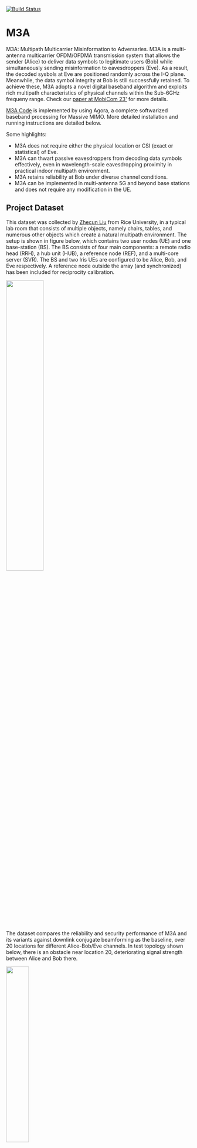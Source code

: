 [![Build Status](https://falcon.ecg.rice.edu:443/buildStatus/icon?job=github_public_agora%2Fdevelop)](https://falcon.ecg.rice.edu:443/job/github_public_agora/job/develop/)

# M3A
M3A: Multipath Multicarrier Misinformation to Adversaries.
M3A is a multi-antenna multicarrier OFDM/OFDMA transmission system that allows the sender (Alice) to deliver data symbols to legitimate users (Bob) while simultaneously sending misinformation to eavesdroppers (Eve). As a result, the decoded sysbols at Eve are positioned randomly across the I-Q plane. Meanwhile, the data symbol integrity at Bob is still successfully retained. To achieve these, M3A adopts a novel digital baseband algorithm and exploits rich multipath characteristics of physical channels within the Sub-6GHz frequeny range.
Check our [paper at MobiCom 23'](https://dl.acm.org/doi/10.1145/3570361.3613282) for more details.

[M3A Code](https://github.com/Agora-wireless/Agora/tree/subset-modulation_fftshift) is implemented by using Agora, a complete softwarized baseband processing for Massive MIMO.
More detailed installation and running instructions are detailed below.

Some highlights:
* M3A does not require either the physical location or CSI (exact or statistical) of Eve.
* M3A can thwart passive eavesdroppers from decoding data symbols effectively, even in wavelength-scale eavesdropping proximity in practical indoor multipath environment.
* M3A retains reliability at Bob under diverse channel conditions.
* M3A can be implemented in multi-antenna 5G and beyond base stations and does not require any modification in the UE.

## Project Dataset
This dataset was collected by [Zhecun Liu](mailto:zl83@rice.edu) from Rice University, in a typical lab room that consists of multiple objects, namely
chairs, tables, and numerous other objects which create a natural multipath environment. 
The setup is shown in figure below, which contains two user nodes (UE) and one base-station (BS). 
The BS consists of four main components: a remote radio head (RRH), a hub unit (HUB), a reference node (REF), and a multi-core server (SVR).
The BS and two Iris UEs are configured to be Alice, Bob, and Eve respectively. 
A reference node outside the array (and synchronized) has been included for reciprocity calibration.

<img src="https://github.com/Agora-wireless/Agora/blob/M3A/images/bs_2ue.png" width="45%"/>

The dataset compares the reliability and security performance of M3A and its variants against downlink conjugate beamforming as the baseline, over 20 locations for different Alice-Bob/Eve channels.
In test topology shown below, there is an obstacle near location 20, deteriorating signal strength between Alice and Bob there.

<img src="https://github.com/Agora-wireless/Agora/blob/M3A/images/test_topology.png" width="35%"/>

We use a fixed 16-QAM modulation during the experiments.
Operational parameters such as amplifier gains, modulation order, and the number of subcarriers, are configured using JSON files.
Alice adopts a TDD-based transmission protocol, as illustrated in timeline figure below.
Note that we configure Bob and Eve so that they send their uplink pilot, for the CSIT acquisition, in different times (indicated by the transmission slot `P`).
Since Alice is configured to activate her reception window (highlighted below) during only Bob's `P` slot that , both Alice and Bob essentially are agnostic to the presence of Eve.
Finally, Bob and Eve both are in receive state, when Alice sending downlink signals during the three `D` slots. 
The first `D` slot carries a preamble symbol, allowing a receiver (Bob and Eve) calculate the CSIR and equalize the channel.

<img src="https://github.com/Agora-wireless/Agora/blob/M3A/images/timeline.png" width="50%"/>

## Dataset Description
* Directory
`M3A-data/Data-reliabilityExp/XX/loc#` represents the collected PHY status per TDD frame using beamforming scheme XX when Bob is at location # (`XX` can be either `BF`, `FASM`, `M3A`, or `M3Alc` and `#` can be any integer from 1 to 20).
Here, we solely consider Alice and Bob to study the reliability at Bob, and we adopt Bob's BER as the performance metric.
At the end of log file within the directory, the BER is calculated based on 1,000 transmitted TDD frames.
At each location, we repeated such transmission consecutively five times to transmit 5,000 frames before moving to the next location.
We then switched to different beamforming strategies, after finishing all 20 locations.
* Directory
Now we introduce Eve into the system and evaluate how well does M3A protect against passive eavesdropping.
We adopt Eve’s BER values as a metric.
`M3A-data/Data-securityExp/security-M3A/LOG_FILES` contains collected PHY status per TDD frame when Eve is located at one of the 20 locations (while Bob is at location-8).
`M3A-data/Data-securityExp/security-M3A/TXT_FILES` reports BER metric directly.
In addition, we further collected HDF5 files which contains fine-grained PHY statistics (e.g., the receive constellations) in `M3A-data/Data-securityExp/security-M3A/H5_FILES`.
The detailed instruction on how to analyze them using scripts are given in later section.
As a comparison, we repeated the experiment using BF; the data is stored in `M3A-data/Data-securityExp/security-M3A/`.
* Directory
`M3A-data/Data-wavelengthExp/dir/M3A/xlam` contains Eve's log file and .h5 file when Eve is of `x` unit of wavelengths distance away from Bob along direction `dir`.
There are six different directions in this measurement, and see below a 3D view of experimental setup with distances normalized with respect to carrier wavelength.

<img src="https://github.com/Agora-wireless/Agora/blob/M3A/images/3dView.png" width="35%"/>


## Contents
 * [Build M3A using Agora](#Build-M3A-using-Agora)
   * [Setting up the build environment](#setting-up-the-build-environment)
   * [Building and running with real RRU](#building-and-running-with-real-rru)
 * [Acknowledgment](#acknowledgment)
 * [Documentation](#documentation)
 * [Contact](#contact)
 
 
# Build M3A using Agora
Agora is a complete software realization of real-time MaMIMO baseband. 
Agora currently only builds and runs on Linux, and has been tested on Ubuntu 16.04, 18.04, and 20.04. 
Agora requires CMake 2.8+ and works with both GNU and Intel compilers with C++17 support. 
## Setting up the build environment
  * Setup CI: run
    <pre>
    $ ./config_ci.sh
    </pre>
     * Note for developers: You must run this command before checking out your new feature branch. Do not use `_` in your branch name. Use `-` instead.  
    
  * See `scripts/ubuntu.sh` for required packages, including Linux packages, gtest, Armadillo, and SoapySDR, and the corresponding versions. Run `./scripts/ubuntu.sh` to install these packages.
  * Download and install Intel libraries:
     * Install Intel compiler and MKL, refer to [INTELLIB_README.md](INTELLIB_README.md).

     * Set required environment variables by sourcing `setvars.sh`. If oneAPI is installed in `/opt`,
     run `source /opt/intel/oneapi/setvars.sh`.   

     * Install [Intel FlexRAN's FEC SDK](https://software.intel.com/en-us/articles/flexran-lte-and-5g-nr-fec-software-development-kit-modules) for LDPC encoding and decoding:
        * **NOTE**: Compiling FlexRAN requires Intel compiler with version <= 19.0.4.
          Newer versions of Intel compiler can also work, but require a patch for resolving conflicts with FlexRAN.\
          Please [contact](#contact) the current Agora developers to get the patch.
        * Download Intel FlexRAN's FEC SDK to `/opt`.
        * Compile FlexRAN as follows:
        <pre>
        $ sudo chmod -R a+rwX FlexRAN-FEC-SDK-19-04/ # Allow all users read-write access 
        $ cd /opt/FlexRAN-FEC-SDK-19-04/sdk/ 
        $ sed -i '/add_compile_options("-Wall")/a \ \ add_compile_options("-ffreestanding")' cmake/intel-compile-options.cmake 
        $ ./create-makefiles-linux.sh 
        $ cd build-avx512-icc # or build-avx2-icc 
        $ make -j
        </pre>

    * Optional: DPDK
       * Refer to [DPDK_README.md](DPDK_README.md) for configuration and installation instructions.

 * Build Agora. This step also builds the emulated RRU, a data generator that generates random input data files, an end-to-end test that checks correctness of end results for both uplink and downlink,\
 and several unit tests for testing either performance or correctness of individual functions.
    <pre>
    $ cd Agora
    $ mkdir build
    $ cd build
    $ cmake ..
    $ make -j
    </pre>

 * Run end-to-end test to check correctness (uplink, downlink and combined tests should all pass if everything is set up correctly).
    <pre>
    $ ./test/test_agora/test_agora.sh 10 out # Runs test for 10 iterations
    </pre>
     
## Building and running with real RRU
M3A is evaluated using an indoor 64-antenna [Argos massive MIMO base station](https://www.yecl.org/argos/), also commercially available from [Skylark Wireless](https://skylarkwireless.com) and are used in the [POWER-RENEW PAWR testbed](https://powderwireless.net/).
The base-station contains four linear antennna arrays, we reserved the top array to perform our experiment (8 radios in total).
The BS and two Iris UEs are configured to be Alice, Bob, and Eve respectively. The hardware we used are illustrated below. 

<img src="https://github.com/Agora-wireless/Agora/blob/M3A/images/hw-zoomin.png" width="39%"/>

**NOTE**: We recommend using one server for controlling the RRU and running Agora, and another server for controlling the UEs and running the UE code.
If you are running them on the same machine, make sure Agora and UEs are using different set of cores, otherwise there will be performance slow down. 
 
**Note:** Faros RRU and Iris UEs can be discovered using the [pyfaros](https://github.com/skylarkwireless/pyfaros) tool. You can use this tool to find the topology of the hardware connected to the server.

 * Rebuild the code on both servers for RRU side the UE side.
    * For Faros RRU and Iris UEs (M3A uses this option), pass `-DRADIO_TYPE=SOAPY_IRIS` to cmake. M3A uses this option, and passes `-DENABLE_HDF5=true` as well to enable HDF5 files collection.
    * For USRP-based RRU and UEs, pass `-DRADIO_TYPE=SOAPY_UHD` to cmake
    * M3A used uncoded transmission to explore the scrambling of constellations at Eve. To do so, in file `symbols.h`, set variable `static constexpr bool kDownlinkHardDemod` to true.
    * There are three different beamformers implemented in M3A. To toggle between them, go to file `dozf.cc` and change `static constexpr enum M3A_Version kM3A_Version`. To set number of antennnas that are off, change `static constexpr size_t N_OFF`.
    * Run `make -j` to recompile the code.
 * Run the UE code on the server connected to the Iris UEs
   * For Iris UEs, run the pyfaros tool in the `data` directory as follows:
     <pre>
     $ python3 -m pyfaros.discover --json-out
     </pre>
     This will output a file named `topology.json` with all the discoverable serial IDs included.
   * Modify `data/topology.json` by adding/removing serials of client Irises you'd like to include
     from your setup. In M3A experimnets we used two UEs (Bob and Eve), and the two json files we used are `topology-vulture.json` and `topology-vulture-listener.json` for Bob and Eve respectively.
   * For USRP-based RRU and UEs, modify the existing `data/topology.json` and enter the appropriate IDs.
   * Run `./build/data_generator --conf_file data/examples/dl-vulture.json` to generate required data files. **Note:** This step does not give Eve any information about sent bits, but merely letting us check if decoded bits at Eve are correct.
   * Run `./build/user --conf_file data/examples/dl-vulture.json`, in order to configure Bob. This is the file where we set carrier frequency, trasmit/receive gains, sample rate, mcs information and so forth.
   * Run `./build/user --conf_file data/examples/dl-vulture-listener.json`, in order to configure Eve. Notice that the only difference in Bob's vs Eve's json is that Eve had a different `frame_schedule: BGCLGGGPGDDDG`. 
  Consequnetly, Alice does single-user transmission while Eve overhears all the downlink signals.
 * Run Agora on the server connected to the Faros RRU
   * scp over the generated file `data/LDPC_orig_dl_data_512_ant1.bin` `data/LDPC_orig_dl_data_512_ant9.bin` `data/LDPC_rx_data_512_ant9.bin` and `data/orig_dl_data_512_ant1.bin`  from the client machine to the server's `data` directory. 
   * Run `make -j` to compile the code.
   * For Faros RRU, use the pyfaros tool the same as with the UEs to generate a new `data/topology.json`; modify `data/topology.json` by adding/removing serials of your RRU Irises, and the hub. M3A experiments are conducted using `dl-vulture.json`.
   * Run `./build/agora --conf_file data/examples/dl-vulture.json`

After this step, the two log files will be generated automatically, which contains physical layer statistics of the configured transmission frame-by-frame.

## HDF5 files analysis using MATLAB Scripts
In this section, we provide some examples for using MATLAB scripts to analyze and plot PHY data in HDF5 files.
  * Run function `inspect_single_frame(dataset_filename, inspect_frame, verbose)` in MATLAB command window; where the first argument is the name of h5 file to analyze, second argument the specific frame number, and verbose should be `true` to disply h5 file attributes
  * Below shows example output figures by running `inspect_single_frame("UeRxData-loc10.h5", 999, "false")`, including the receive constellation plot at Eve over two downlink transmissions, receive time-domain waveform, symbol detection error matrices, and the magnitude and phase of the effective CSIR.
<img src="https://github.com/Agora-wireless/Agora/blob/M3A/images/sampleMatlab.png" width="89%"/>


## Acknowledgment
This work was supported by Cisco, Intel, NSF grants CNS-2148132, CNS-2211618, CNS-1955075, and DOD: Army Research Laboratory grant W911NF-19-2-0269.

## Documentation
Our dataset has been released and can be found at the [RENEW Wireless Wiki](https://wiki.renew-wireless.org/)
## Contact
Corresponding author: Zhecun Liu (zl83@rice.edu)
